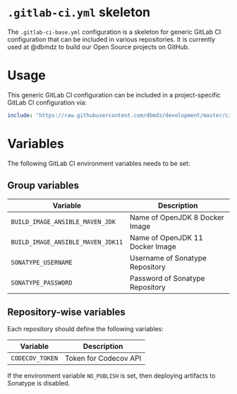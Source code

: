 # `.gitlab-ci.yml` skeleton

The `.gitlab-ci-base.yml` configuration is a skeleton for generic GitLab CI
configuration that can be included in various repositories. It is currently
used at @dbmdz to build our Open Source projects on GitHub.

# Usage

This generic GitLab CI configuration can be included in a project-specific
GitLab CI configuration via:

```yml
include: "https://raw.githubusercontent.com/dbmdz/development/master/ci/gitlab-ci-base.yml"
```

# Variables

The following GitLab CI environment variables needs to be set:

## Group variables

| Variable                          | Description
| --------------------------------- | -------------------------------
| `BUILD_IMAGE_ANSIBLE_MAVEN_JDK`   | Name of OpenJDK 8 Docker Image
| `BUILD_IMAGE_ANSIBLE_MAVEN_JDK11` | Name of OpenJDK 11 Docker Image
| `SONATYPE_USERNAME`               | Username of Sonatype Repository
| `SONATYPE_PASSWORD`               | Password of Sonatype Repository

## Repository-wise variables

Each repository should define the following variables:

| Variable                          | Description
| --------------------------------- | ---------------------
| `CODECOV_TOKEN`                   | Token for Codecov API

If the environment variable `NO_PUBLISH` is set, then deploying artifacts to
Sonatype is disabled.